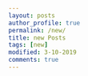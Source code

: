 ```yaml
---
layout: posts
author_profile: true
permalink: /new/
title: new Posts
tags: [new]
modified: 3-10-2019
comments: true
---
```

